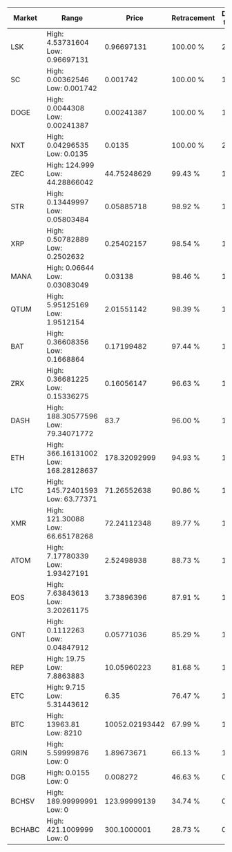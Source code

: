 | Market | Range | Price| Retracement | Doubles to 50% |
| --- | --- | --- | --- | --- |
| LSK | High: 4.53731604<br />Low: 0.96697131 | 0.96697131 | 100.00 % | 2.85 |
| SC | High: 0.00362546<br />Low: 0.001742 | 0.001742 | 100.00 % | 1.54 |
| DOGE | High: 0.0044308<br />Low: 0.00241387 | 0.00241387 | 100.00 % | 1.42 |
| NXT | High: 0.04296535<br />Low: 0.0135 | 0.0135 | 100.00 % | 2.09 |
| ZEC | High: 124.999<br />Low: 44.28866042 | 44.75248629 | 99.43 % | 1.89 |
| STR | High: 0.13449997<br />Low: 0.05803484 | 0.05885718 | 98.92 % | 1.64 |
| XRP | High: 0.50782889<br />Low: 0.2502632 | 0.25402157 | 98.54 % | 1.49 |
| MANA | High: 0.06644<br />Low: 0.03083049 | 0.03138 | 98.46 % | 1.55 |
| QTUM | High: 5.95125169<br />Low: 1.9512154 | 2.01551142 | 98.39 % | 1.96 |
| BAT | High: 0.36608356<br />Low: 0.1668864 | 0.17199482 | 97.44 % | 1.55 |
| ZRX | High: 0.36681225<br />Low: 0.15336275 | 0.16056147 | 96.63 % | 1.62 |
| DASH | High: 188.30577596<br />Low: 79.34071772 | 83.7 | 96.00 % | 1.60 |
| ETH | High: 366.16131002<br />Low: 168.28128637 | 178.32092999 | 94.93 % | 1.50 |
| LTC | High: 145.72401593<br />Low: 63.77371 | 71.26552638 | 90.86 % | 1.47 |
| XMR | High: 121.30088<br />Low: 66.65178268 | 72.24112348 | 89.77 % | 1.30 |
| ATOM | High: 7.17780339<br />Low: 1.93427191 | 2.52498938 | 88.73 % | 1.80 |
| EOS | High: 7.63843613<br />Low: 3.20261175 | 3.73896396 | 87.91 % | 1.45 |
| GNT | High: 0.1112263<br />Low: 0.04847912 | 0.05771036 | 85.29 % | 1.38 |
| REP | High: 19.75<br />Low: 7.8863883 | 10.05960223 | 81.68 % | 1.37 |
| ETC | High: 9.715<br />Low: 5.31443612 | 6.35 | 76.47 % | 1.18 |
| BTC | High: 13963.81<br />Low: 8210 | 10052.02193442 | 67.99 % | 1.10 |
| GRIN | High: 5.59999876<br />Low: 0 | 1.89673671 | 66.13 % | 1.48 |
| DGB | High: 0.0155<br />Low: 0 | 0.008272 | 46.63 % | 0.00 |
| BCHSV | High: 189.99999991<br />Low: 0 | 123.99999139 | 34.74 % | 0.00 |
| BCHABC | High: 421.1009999<br />Low: 0 | 300.1000001 | 28.73 % | 0.00 |
